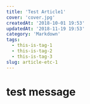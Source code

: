 ```yaml
---
title: 'Test Article1'
cover: 'cover.jpg'
createdAt: '2018-10-01 19:53'
updatedAt: '2018-11-19 19:53'
category: 'Markdown'
tags:
  - this-is-tag-1
  - this-is-tag-2
  - this-is-tag-3
slug: article-etc-1
---
```


# test message